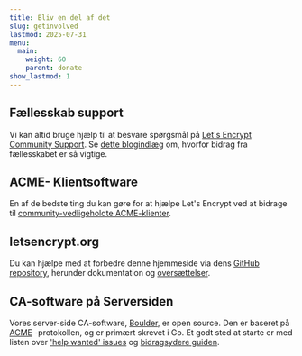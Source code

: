 ```yaml
---
title: Bliv en del af det
slug: getinvolved
lastmod: 2025-07-31
menu:
  main:
    weight: 60
    parent: donate
show_lastmod: 1
---
```


## Fællesskab support

Vi kan altid bruge hjælp til at besvare spørgsmål på [Let's Encrypt Community Support](https://community.letsencrypt.org/). Se [dette blogindlæg](/2015/08/13/lets-encrypt-community-support.html) om, hvorfor bidrag fra fællesskabet er så vigtige.

## ACME- Klientsoftware

En af de bedste ting du kan gøre for at hjælpe Let's Encrypt ved at bidrage til [community-vedligeholdte ACME-klienter](/docs/client-options).

## letsencrypt.org

Du kan hjælpe med at forbedre denne hjemmeside via dens [GitHub repository](https://github.com/letsencrypt/website), herunder dokumentation og [oversættelser](https://crowdin.com/project/lets-encrypt-website).

## CA-software på Serversiden

Vores server-side CA-software, [Boulder](https://github.com/letsencrypt/boulder), er open source. Den er baseret på [ACME](https://tools.ietf.org/html/rfc8555) -protokollen, og er primært skrevet i Go. Et godt sted at starte er med listen over ['help wanted' issues](https://github.com/letsencrypt/boulder/labels/help%20wanted) og [bidragsydere guiden](https://github.com/letsencrypt/boulder/blob/main/docs/CONTRIBUTING.md).
